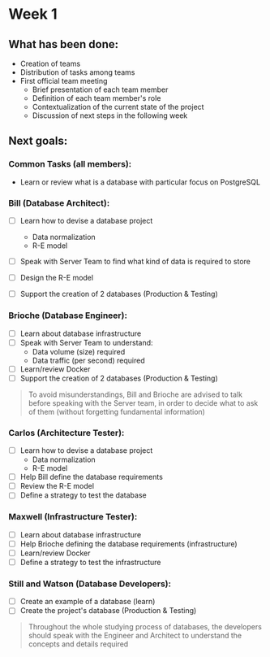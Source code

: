 # Week 1

## What has been done:

- Creation of teams 
- Distribution of tasks among teams
- First official team meeting
    - Brief presentation of each team member
    - Definition of each team member's role
    - Contextualization of the current state of the project
    - Discussion of next steps in the following week
    
## Next goals:

### Common Tasks (all members):

- Learn or review what is a database with particular focus on PostgreSQL


### Bill (Database Architect):

- [ ] Learn how to devise a database project  
    - Data normalization
    - R-E model    
- [ ] Speak with Server Team to find what kind of data is required to store 
- [ ] Design the R-E model 
- [ ] Support the creation of 2 databases (Production & Testing)
    

### Brioche (Database Engineer):

- [ ] Learn about database infrastructure
- [ ] Speak with Server Team to understand:
    - Data volume (size) required
    - Data traffic (per second) required
- [ ] Learn/review Docker
- [ ] Support the creation of 2 databases (Production & Testing)
    
> To avoid misunderstandings, Bill and Brioche are advised to talk before speaking with the Server team, 
> in order to decide what to ask of them (without forgetting fundamental information)

### Carlos (Architecture Tester):

- [ ] Learn how to devise a database project  
    - Data normalization
    - R-E model
- [ ] Help Bill define the database requirements
- [ ] Review the R-E model
- [ ] Define a strategy to test the database

### Maxwell (Infrastructure Tester):

- [ ] Learn about database infrastructure
- [ ] Help Brioche defining the database requirements (infrastructure)
- [ ] Learn/review Docker
- [ ] Define a strategy to test the infrastructure

### Still and Watson (Database Developers):

- [ ] Create an example of a database (learn)
- [ ] Create the project's database (Production & Testing)

> Throughout the whole studying process of databases, the developers should speak with the Engineer and Architect
> to understand the concepts and details required 